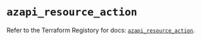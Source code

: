 # `azapi_resource_action`

Refer to the Terraform Registory for docs: [`azapi_resource_action`](https://registry.terraform.io/providers/azure/azapi/0.6.0/docs/resources/resource_action).
